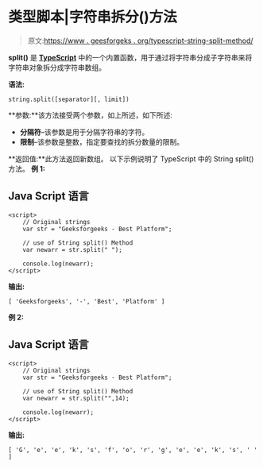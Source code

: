 # 类型脚本|字符串拆分()方法

> 原文:[https://www . geesforgeks . org/typescript-string-split-method/](https://www.geeksforgeeks.org/typescript-string-split-method/)

**split()** 是 [**TypeScript**](https://www.geeksforgeeks.org/hello-world-in-typescript-language/) 中的一个内置函数，用于通过将字符串分成子字符串来将字符串对象拆分成字符串数组。

**语法:**

```
string.split([separator][, limit])
```

**参数:**该方法接受两个参数，如上所述，如下所述:

*   **分隔符**–该参数是用于分隔字符串的字符。
*   **限制**–该参数是整数，指定要查找的拆分数量的限制。

**返回值:**此方法返回新数组。
以下示例说明了 TypeScript 中的 String split()方法。
**例 1:**

## Java Script 语言

```
<script>
    // Original strings
    var str = "Geeksforgeeks - Best Platform"; 

    // use of String split() Method
    var newarr = str.split(" "); 

    console.log(newarr);
</script>
```

**输出:**

```
[ 'Geeksforgeeks', '-', 'Best', 'Platform' ]

```

**例 2:**

## Java Script 语言

```
<script>
    // Original strings
    var str = "Geeksforgeeks - Best Platform"; 

    // use of String split() Method
    var newarr = str.split("",14); 

    console.log(newarr);
</script>
```

**输出:**

```
[ 'G', 'e', 'e', 'k', 's', 'f', 'o', 'r', 'g', 'e', 'e', 'k', 's', ' ' ]

```